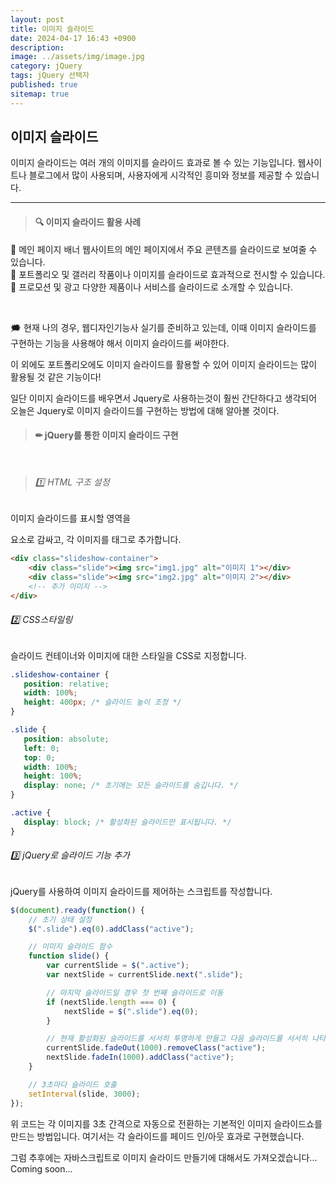 ```yaml
---
layout: post
title: 이미지 슬라이드
date: 2024-04-17 16:43 +0900
description: 
image: ../assets/img/image.jpg
category: jQuery
tags: jQuery 선택자
published: true
sitemap: true
---
```


## 이미지 슬라이드


이미지 슬라이드는 여러 개의 이미지를 슬라이드 효과로 볼 수 있는 기능입니다.
웹사이트나 블로그에서 많이 사용되며, 사용자에게 시각적인 흥미와 정보를 제공할 수 있습니다.

<hr />

> #### 🔍 이미지 슬라이드 활용 사례

🎈 메인 페이지 배너
웹사이트의 메인 페이지에서 주요 콘텐츠를 슬라이드로 보여줄 수 있습니다.
<br>
🎈 포트폴리오 및 갤러리
작품이나 이미지를 슬라이드로 효과적으로 전시할 수 있습니다.
<br>
🎈 프로모션 및 광고
다양한 제품이나 서비스를 슬라이드로 소개할 수 있습니다.

<br>

🗯 현재 나의 경우, 웹디자인기능사 실기를 준비하고 있는데, 이때 이미지 슬라이드를 구현하는 기능을 사용해야 해서 이미지 슬라이드를 써야한다.

이 외에도 포트폴리오에도 이미지 슬라이드를 활용할 수 있어 이미지 슬라이드는 많이 활용될 것 같은 기능이다!

일단 이미지 슬라이드를 배우면서 Jquery로 사용하는것이 훨씬 간단하다고 생각되어 오늘은 Jquery로 이미지 슬라이드를 구현하는 방법에 대해 알아볼 것이다.

> #### ✏ jQuery를 통한 이미지 슬라이드 구현

<br>

> ###### 1️⃣ HTML 구조 설정

이미지 슬라이드를 표시할 영역을 <div>요소로 감싸고, 각 이미지를 <img>태그로 추가합니다.

````html
<div class="slideshow-container">
    <div class="slide"><img src="img1.jpg" alt="이미지 1"></div>
    <div class="slide"><img src="img2.jpg" alt="이미지 2"></div>
    <!-- 추가 이미지 -->
</div>
````

 ###### 2️⃣ CSS스타일링
 슬라이드 컨테이너와 이미지에 대한 스타일을 CSS로 지정합니다.
 ````css
 .slideshow-container {
    position: relative;
    width: 100%;
    height: 400px; /* 슬라이드 높이 조정 */
}

.slide {
    position: absolute;
    left: 0;
    top: 0;
    width: 100%;
    height: 100%;
    display: none; /* 초기에는 모든 슬라이드를 숨깁니다. */
}

.active {
    display: block; /* 활성화된 슬라이드만 표시됩니다. */
}
````
###### 3️⃣ jQuery로 슬라이드 기능 추가
jQuery를 사용하여 이미지 슬라이드를 제어하는 스크립트를 작성합니다.

````javascript
$(document).ready(function() {
    // 초기 상태 설정
    $(".slide").eq(0).addClass("active");

    // 이미지 슬라이드 함수
    function slide() {
        var currentSlide = $(".active");
        var nextSlide = currentSlide.next(".slide");

        // 마지막 슬라이드일 경우 첫 번째 슬라이드로 이동
        if (nextSlide.length === 0) {
            nextSlide = $(".slide").eq(0);
        }

        // 현재 활성화된 슬라이드를 서서히 투명하게 만들고 다음 슬라이드를 서서히 나타나게 함
        currentSlide.fadeOut(1000).removeClass("active");
        nextSlide.fadeIn(1000).addClass("active");
    }

    // 3초마다 슬라이드 호출
    setInterval(slide, 3000);
});
````
위 코드는 각 이미지를 3초 간격으로 자동으로 전환하는 기본적인 이미지 슬라이드쇼를 만드는 방법입니다.
여기서는 각 슬라이드를 페이드 인/아웃 효과로 구현했습니다.


그럼 추후에는 자바스크립트로 이미지 슬라이드 만들기에 대해서도 가져오겠습니다... Coming soon... 




